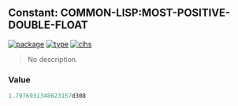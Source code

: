 ## Constant: COMMON-LISP:MOST-POSITIVE-DOUBLE-FLOAT
[![package](https://img.shields.io/badge/Package-COMMON--LISP-5f9ea0.svg?style=social&colorA=999999)](../) [![type](https://img.shields.io/badge/Type-Constant-5f9ea0.svg?style=social&colorA=999999)](../#constant) [![clhs](https://img.shields.io/badge/CLHS-MOST--POSITIVE--DOUBLE--FLOAT-5f9ea0.svg?style=social&colorA=999999)](http://www.lispworks.com/documentation/HyperSpec/Body/v_most_1.htm) 

> No description.

### Value
```cl
1.7976931348623157d308
```
